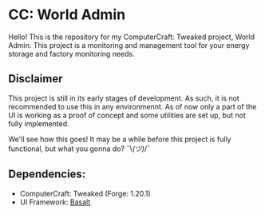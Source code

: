 # CC: World Admin

Hello! This is the repository for my ComputerCraft: Tweaked project, World Admin. This project is a monitoring and management tool for your energy storage and factory monitoring needs. 

## Disclaimer
This project is still in its early stages of development. As such, it is not recommended to use this in any environmennt. As of now only a part of the UI is working as a proof of concept and some utilities are set up, but not fully implemented.

We'll see how this goes! It may be a while before this project is fully functional, but what you gonna do? ¯\\_(ツ)_/¯

## Dependencies:

- ComputerCraft: Tweaked (Forge: 1.20.1)
- UI Framework: [Basalt](https://github.com/Pyroxenium/Basalt)

